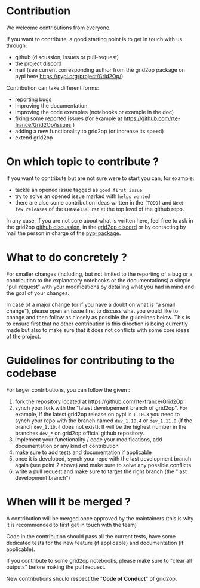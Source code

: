 # Contribution

We welcome contributions from everyone. 

If you want to contribute, a good starting point is to get in touch with us through:
- github (discussion, issues or pull-request)
- the project [discord](https://discord.gg/cYsYrPT)
- mail (see current corresponding author from the grid2op package on pypi here https://pypi.org/project/Grid2Op/) 

Contribution can take different forms:

- reporting bugs
- improving the documentation
- improving the code examples (notebooks or example in the doc)
- fixing some reported issues (for example at https://github.com/rte-france/Grid2Op/issues )
- adding a new functionality to grid2op (or increase its speed)
- extend grid2op 

# On which topic to contribute ?

If you want to contribute but are not sure were to start you can, for example:

- tackle an opened issue tagged as `good first issue` 
- try to solve an opened issue marked with `helps wanted`
- there are also some contribution ideas written in the `[TODO]` and `Next few releases` of the `CHANGELOG.rst`
  at the top level of the github repo.

In any case, if you are not sure about what is written here, feel free to ask in the grid2op [github discussion](https://github.com/orgs/Grid2op/discussions), 
in the [grid2op discord](https://discord.gg/cYsYrPT) or by contacting by mail the person in charge of the [pypi package](https://pypi.org/project/Grid2Op/).

# What to do concretely ?

For smaller changes (including, but not limited to the reporting of a bug or a contribution to the explanotory notebooks or the documentations)
a simple "pull request" with your modifications by detailing what you had in mind and the  goal of your changes.

In case of a major change (or if you have a doubt on what is "a small change"), please open an issue first
to discuss what you would like to change and then follow as closely as possible the guidelines below. This is to ensure
first that no other contribution is this direction is being currently made but also to make sure that it 
does not conflicts with some core ideas of the project.

# Guidelines for contributing to the codebase

For larger contributions, you can follow the given :

1. fork the repository located at <https://github.com/rte-france/Grid2Op>
2. synch your fork with the "latest developement branch of grid2op". For example, if the latest grid2op release
   on pypi is `1.10.3` you need to synch your repo with the branch named `dev_1.10.4` or `dev_1.11.0` (if
   the branch `dev_1.10.4` does not exist). It will be the highest number in the branches `dev_*` on
   grid2op official github repository.
3. implement your functionality / code your modifications, add documentation or any kind of contribution
4. make sure to add tests and documentation if applicable
5. once it is developed, synch your repo with the last development branch again (see point 2 above) and
   make sure to solve any possible conflicts
6. write a pull request and make sure to target the right branch (the "last development branch")

# When will it be merged ?

A contribution will be merged once approved by the maintainers (this is why it is recommended to first 
get in touch with the team)

Code in the contribution should pass all the current tests, have some dedicated tests for the new feature (if applicable)
and documentation (if applicable).

If you contribute to some grid2op notebooks, please make sure to "clear all outputs"
before making the pull request.

New contributions should respect the "**Code of Conduct**" of grid2op.
